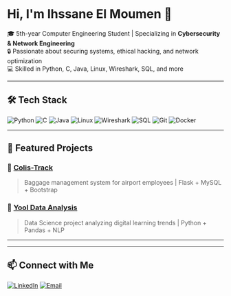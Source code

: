 # Hi, I'm Ihssane El Moumen 👋

🎓 5th-year Computer Engineering Student | Specializing in **Cybersecurity & Network Engineering**  
🔒 Passionate about securing systems, ethical hacking, and network optimization  
💻 Skilled in Python, C, Java, Linux, Wireshark, SQL, and more  

---

## 🛠️ Tech Stack
![Python](https://img.shields.io/badge/-Python-333333?style=flat&logo=python)
![C](https://img.shields.io/badge/-C-555555?style=flat&logo=c)
![Java](https://img.shields.io/badge/-Java-007396?style=flat&logo=java)
![Linux](https://img.shields.io/badge/-Linux-FCC624?style=flat&logo=linux)
![Wireshark](https://img.shields.io/badge/-Wireshark-0078D7?style=flat&logo=wireshark)
![SQL](https://img.shields.io/badge/-SQL-4479A1?style=flat&logo=mysql)
![Git](https://img.shields.io/badge/-Git-F05032?style=flat&logo=git)
![Docker](https://img.shields.io/badge/-Docker-2496ED?style=flat&logo=docker)

---

## 🚀 Featured Projects
### 🔹 [Colis-Track](https://github.com/ihssane-hiba/CollierTrack)
> Baggage management system for airport employees | Flask + MySQL + Bootstrap  

### 🔹 [Yool Data Analysis](https://github.com/ihssane-hiba/formation-digitale-dashboard)
> Data Science project analyzing digital learning trends | Python + Pandas + NLP  


---



---

## 📫 Connect with Me
[![LinkedIn](https://img.shields.io/badge/-LinkedIn-0077B5?style=flat&logo=linkedin&logoColor=white)](https://www.linkedin.com/in/elmoumen-ihssane/)
[![Email](https://img.shields.io/badge/-Email-D14836?style=flat&logo=gmail&logoColor=white)](mailto:lmoumneihssan@gmail.com)
